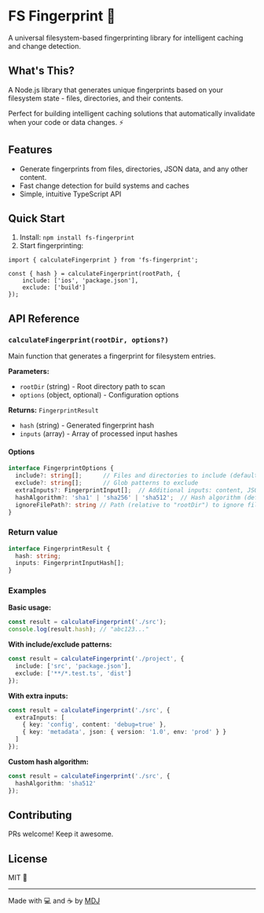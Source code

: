 # FS Fingerprint 🫆

A universal filesystem-based fingerprinting library for intelligent caching and change detection.

## What's This?

A Node.js library that generates unique fingerprints based on your filesystem state - files, directories, and their contents.

Perfect for building intelligent caching solutions that automatically invalidate when your code or data changes. ⚡

## Features

- Generate fingerprints from files, directories, JSON data, and any other content.
- Fast change detection for build systems and caches
- Simple, intuitive TypeScript API

## Quick Start

1. Install: `npm install fs-fingerprint`
2. Start fingerprinting:

```
import { calculateFingerprint } from 'fs-fingerprint';

const { hash } = calculateFingerprint(rootPath, {
    include: ['ios', 'package.json'],
    exclude: ['build']
});
```

## API Reference

### `calculateFingerprint(rootDir, options?)`

Main function that generates a fingerprint for filesystem entries.

**Parameters:**
- `rootDir` (string) - Root directory path to scan
- `options` (object, optional) - Configuration options

**Returns:** `FingerprintResult`
- `hash` (string) - Generated fingerprint hash
- `inputs` (array) - Array of processed input hashes

#### Options

```typescript
interface FingerprintOptions {
  include?: string[];      // Files and directories to include (default: all) - NOTE: this are NOT a glob patterns
  exclude?: string[];      // Glob patterns to exclude
  extraInputs?: FingerprintInput[];  // Additional inputs: content, JSON
  hashAlgorithm?: 'sha1' | 'sha256' | 'sha512';  // Hash algorithm (default: sha1)
  ignoreFilePath?: string // Path (relative to "rootDir") to ignore file, e.g. ".gitignore".
}
```

### Return value

```typescript
interface FingerprintResult {
  hash: string;
  inputs: FingerprintInputHash[];
}
```

### Examples

**Basic usage:**
```typescript
const result = calculateFingerprint('./src');
console.log(result.hash); // "abc123..."
```

**With include/exclude patterns:**
```typescript
const result = calculateFingerprint('./project', {
  include: ['src', 'package.json'],
  exclude: ['**/*.test.ts', 'dist']
});
```

**With extra inputs:**
```typescript
const result = calculateFingerprint('./src', {
  extraInputs: [
    { key: 'config', content: 'debug=true' },
    { key: 'metadata', json: { version: '1.0', env: 'prod' } }
  ]
});
```

**Custom hash algorithm:**
```typescript
const result = calculateFingerprint('./src', {
  hashAlgorithm: 'sha512'
});
```

## Contributing

PRs welcome! Keep it awesome.

## License

MIT 💝

---

Made with 💻 and ☕️ by [MDJ](https://x.com/mdj_dev/)
